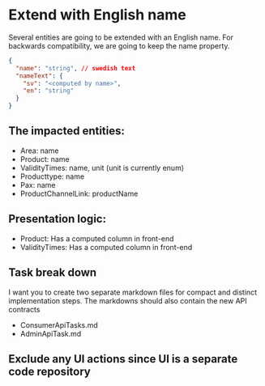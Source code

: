 # Extend with English name

Several entities are going to be extended with an English name.
For backwards compatibility, we are going to keep the name property.

```json
{
  "name": "string", // swedish text
  "nameText": {
    "sv": "<computed by name>",
    "en": "string"
  }
}
```

## The impacted entities:

- Area: name
- Product: name
- ValidityTimes: name, unit (unit is currently enum)
- Producttype: name
- Pax: name
- ProductChannelLink: productName

## Presentation logic:

- Product: Has a computed column in front-end
- ValidityTimes: Has a computed column in front-end

## Task break down
I want you to create two separate markdown files for compact and distinct implementation steps.
The markdowns should also contain the new API contracts
- ConsumerApiTasks.md
- AdminApiTask.md

## Exclude any UI actions since UI is a separate code repository